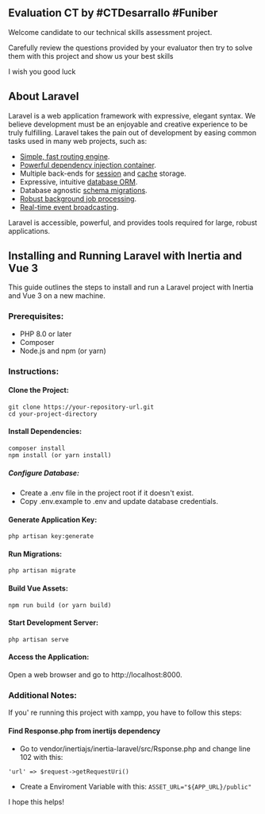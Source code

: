 ## Evaluation CT by #CTDesarrallo #Funiber

Welcome candidate to our technical skills assessment project.

Carefully review the questions provided by your evaluator then try to solve them with this project and show us your best skills

I wish you good luck

## About Laravel

Laravel is a web application framework with expressive, elegant syntax. We believe development must be an enjoyable and creative experience to be truly fulfilling. Laravel takes the pain out of development by easing common tasks used in many web projects, such as:

- [Simple, fast routing engine](https://laravel.com/docs/routing).
- [Powerful dependency injection container](https://laravel.com/docs/container).
- Multiple back-ends for [session](https://laravel.com/docs/session) and [cache](https://laravel.com/docs/cache) storage.
- Expressive, intuitive [database ORM](https://laravel.com/docs/eloquent).
- Database agnostic [schema migrations](https://laravel.com/docs/migrations).
- [Robust background job processing](https://laravel.com/docs/queues).
- [Real-time event broadcasting](https://laravel.com/docs/broadcasting).

Laravel is accessible, powerful, and provides tools required for large, robust applications.

## Installing and Running Laravel with Inertia and Vue 3

This guide outlines the steps to install and run a Laravel project with Inertia and Vue 3 on a new machine.

### Prerequisites:
- PHP 8.0 or later
- Composer
- Node.js and npm (or yarn)

### Instructions:

#### Clone the Project:
```{Bash}
git clone https://your-repository-url.git
cd your-project-directory
```

#### Install Dependencies:
```{Bash}
composer install
npm install (or yarn install)
```

##### Configure Database:
- Create a .env file in the project root if it doesn't exist.
- Copy .env.example to .env and update database credentials.

#### Generate Application Key:
```{Bash}
php artisan key:generate
```

#### Run Migrations:
```{Bash}
php artisan migrate
```

#### Build Vue Assets:
```{Bash}
npm run build (or yarn build)
```

#### Start Development Server:
```{Bash}
php artisan serve
```

#### Access the Application:

Open a web browser and go to http://localhost:8000.

### Additional Notes:
If you' re running this project with xampp, you have to follow this steps:

#### Find Response.php from inertijs dependency
- Go to vendor/inertiajs/inertia-laravel/src/Rsponse.php and change line 102 with this: 
```{php}
'url' => $request->getRequestUri()
```
- Create a Enviroment Variable with this:
```ASSET_URL="${APP_URL}/public"```

I hope this helps!